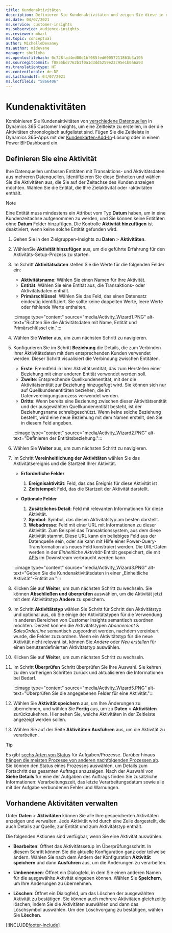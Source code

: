 ```yaml
---
title: Kundenaktivitäten
description: Definieren Sie Kundenaktivitäten und zeigen Sie diese in der Kundenzeitleiste an.
ms.date: 04/07/2021
ms.service: customer-insights
ms.subservice: audience-insights
ms.reviewer: mhart
ms.topic: conceptual
author: MichelleDevaney
ms.author: midevane
manager: shellyha
ms.openlocfilehash: 0c728fad4ed00d1bf085fed60057211861b3a195
ms.sourcegitcommit: f0855bd7762b1f0a1d3dd5259e23c95e1b0a6a93
ms.translationtype: HT
ms.contentlocale: de-DE
ms.lasthandoff: 04/07/2021
ms.locfileid: "5866406"
---
```

# <a name="customer-activities"></a>Kundenaktivitäten

Kombinieren Sie Kundenaktivitäten von [verschiedene Datenquellen](data-sources.md) in Dynamics 365 Customer Insights, um eine Zeitleiste zu erstellen, in der die Aktivitäten chronologisch aufgelistet sind. Fügen Sie die Zeitleiste in Dynamics 365-Apps mit der [Kundenkarten-Add-In](customer-card-add-in.md)-Lösung oder in einem Power BI-Dashboard ein.

## <a name="define-an-activity"></a>Definieren Sie eine Aktivität

Ihre Datenquellen umfassen Entitäten mit Transaktions- und Aktivitätsdaten aus mehreren Datenquellen. Identifizieren Sie diese Einheiten und wählen Sie die Aktivitäten aus, die Sie auf der Zeitachse des Kunden anzeigen möchten. Wählen Sie die Entität, die Ihre Zielaktivität oder -aktivitäten enthält.

> [!NOTE]
> Eine Entität muss mindestens ein Attribut vom Typ **Datum** haben, um in eine Kundenzeitachse aufgenommen zu werden, und Sie können keine Entitäten ohne **Datum** Felder hinzufügen. Die Kontrolle **Aktivität hinzufügen** ist deaktiviert, wenn keine solche Entität gefunden wird.

1. Gehen Sie in den Zielgruppen-Insights zu **Daten** > **Aktivitäten**.

1. WählenSie **Aktivität hinzufügen** aus, um die geführte Erfahrung für den Aktivitäts-Setup-Prozess zu starten.

1. Im Schritt **Aktivitätsdaten** stellen Sie die Werte für die folgenden Felder ein:

   - **Aktivitätsname**: Wählen Sie einen Namen für Ihre Aktivität.
   - **Entität**: Wählen Sie eine Entität aus, die Transaktions- oder Aktivitätsdaten enthält.
   - **Primärschlüssel**: Wählen Sie das Feld, das einen Datensatz eindeutig identifiziert. Sie sollte keine doppelten Werte, leere Werte oder fehlende Werte enthalten.

   :::image type="content" source="media/Activity_Wizard1.PNG" alt-text="Richten Sie die Aktivitätsdaten mit Name, Entität und Primärschlüssel ein.":::

1. Wählen Sie **Weiter** aus, um zum nächsten Schritt zu navigieren.

1. Konfigurieren Sie im Schritt **Beziehung** die Details, die zum Verbinden Ihrer Aktivitätsdaten mit dem entsprechenden Kunden verwendet werden. Dieser Schritt visualisiert die Verbindung zwischen Entitäten.  

   - **Erste**: Fremdfeld in Ihrer Aktivitätsentität, das zum Herstellen einer Beziehung mit einer anderen Entität verwendet werden soll.
   - **Zweite**: Entsprechende Quellkundenentität, mit der die Aktivitätsentität zur Beziehung hinzugefügt wird. Sie können sich nur auf Quellkundenentitäten beziehen, die im Datenvereinigungsprozess verwendet werden.
   - **Dritte**: Wenn bereits eine Beziehung zwischen dieser Aktivitätsentität und der ausgewählten Quellkundenentität besteht, ist der Beziehungsname schreibgeschützt. Wenn keine solche Beziehung besteht, wird eine neue Beziehung mit dem Namen erstellt, den Sie in diesem Feld angeben.

   :::image type="content" source="media/Activity_Wizard2.PNG" alt-text="Definieren der Entitätsbeziehung.":::

1. Wählen Sie **Weiter** aus, um zum nächsten Schritt zu navigieren. 

1. Im Schritt **Vereinheitlichung der Aktivitäten** wählen Sie das Aktivitätsereignis und die Startzeit Ihrer Aktivität. 
   - **Erforderliche Felder**
      1. **Ereignisaktivität**: Feld, das das Ereignis für diese Aktivität ist
      2. **Zeitstempel**: Feld, das die Startzeit der Aktivität darstellt.

   - **Optionale Felder**
      1. **Zusätzliches Detail**: Feld mit relevanten Informationen für diese Aktivität.
      2. **Symbol**: Symbol, das diesen Aktivitätstyp am besten darstellt.
      3. **Webadresse**: Feld mit einer URL mit Informationen zu dieser Aktivität. Zum Beispiel das Transaktionssystem, aus dem diese Aktivität stammt. Diese URL kann ein beliebiges Feld aus der Datenquelle sein, oder sie kann mit Hilfe einer Power-Query-Transformation als neues Feld konstruiert werden. Die URL-Daten werden in der *Einheitliche Aktivität*-Entität gespeichert, die mit [APIs](apis.md) im Downstream verbraucht werden kann.
   
   :::image type="content" source="media/Activity_Wizard3.PNG" alt-text="Geben Sie die Kundenaktivitätsdaten in einer „Einheitliche Aktivität“-Entität an.":::

1. Klicken Sie auf **Weiter**, um zum nächsten Schritt zu wechseln. Sie können **Abschließen und überprüfen** auswählen, um die Aktivität jetzt mit dem Aktivitätstyp **Andere** zu speichern. 

1. Im Schritt **Aktivitätstyp** wählen Sie Schritt für Schritt den Aktivitätstyp und optional aus, ob Sie einige der Aktivitätstypen für die Verwendung in anderen Bereichen von Customer Insights semantisch zuordnen möchten. Derzeit können die Aktivitätstypen *Abonnement* & *SalesOrderLine* semantisch zugeordnet werden, nachdem vereinbart wurde, die Felder zuzuordnen. Wenn ein Aktivitätstyp für die neue Aktivität nicht relevant ist, können Sie *Andere* oder *Neu erstellen* für einen benutzerdefinierten Aktivitätstyp auswählen.

1. Klicken Sie auf **Weiter**, um zum nächsten Schritt zu wechseln. 

1. Im Schritt **Überprüfen** Schritt überprüfen Sie Ihre Auswahl. Sie kehren zu den vorherigen Schritten zurück und aktualisieren die Informationen bei Bedarf.

   :::image type="content" source="media/Activity_Wizard5.PNG" alt-text="Überprüfen Sie die angegebenen Felder für eine Aktivität.":::
   
1. Wählen Sie **Aktivität speichern** aus, um Ihre Änderungen zu übernehmen, und wählen Sie **Fertig** aus, um zu **Daten** > **Aktivitäten** zurückzukehren. Hier sehen Sie, welche Aktivitäten in der Zeitleiste angezeigt werden sollen. 

1. Wählen Sie auf der Seite **Aktivitäten** **Ausführen** aus, um die Aktivität zu verarbeiten. 

> [!TIP]
> Es gibt [sechs Arten von Status](system.md#status-types) für Aufgaben/Prozesse. Darüber hinaus [hängen die meisten Prozesse von anderen nachfolgenden Prozessen ab](system.md#refresh-policies). Sie können den Status eines Prozesses auswählen, um Details zum Fortschritt des gesamten Auftrags anzuzeigen. Nach der Auswahl von **Siehe Details** für eine der Aufgaben des Auftrags finden Sie zusätzliche Informationen: Verarbeitungszeit, das letzte Verarbeitungsdatum sowie alle mit der Aufgabe verbundenen Fehler und Warnungen.


## <a name="manage-existing-activities"></a>Vorhandene Aktivitäten verwalten

Unter **Daten** > **Aktivitäten** können Sie alle Ihre gespeicherten Aktivitäten anzeigen und verwalten. Jede Aktivität wird durch eine Zeile dargestellt, die auch Details zur Quelle, zur Entität und zum Aktivitätstyp enthält.

Die folgenden Aktionen sind verfügbar, wenn Sie eine Aktivität auswählen. 

- **Bearbeiten**: Öffnet das Aktivitätssetup im Überprüfungsschritt. In diesem Schritt können Sie die aktuelle Konfiguration ganz oder teilweise ändern. Wählen Sie nach dem Ändern der Konfiguration **Aktivität speichern** und dann **Ausführen** aus, um die Änderungen zu verarbeiten.

- **Umbenennen**: Öffnet ein Dialogfeld, in dem Sie einen anderen Namen für die ausgewählte Aktivität eingeben können. Wählen Sie **Speichern**, um Ihre Änderungen zu übernehmen.

- **Löschen**: Öffnet ein Dialogfeld, um das Löschen der ausgewählten Aktivität zu bestätigen. Sie können auch mehrere Aktivitäten gleichzeitig löschen, indem Sie die Aktivitäten auswählen und dann das Löschsymbol auswählen. Um den Löschvorgang zu bestätigen, wählen Sie **Löschen**.

[!INCLUDE[footer-include](../includes/footer-banner.md)]
